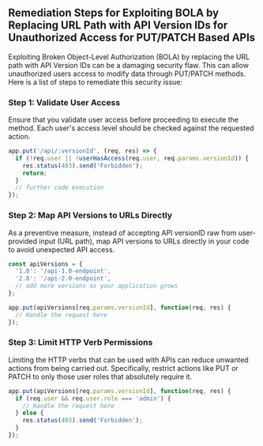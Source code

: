 

## Remediation Steps for Exploiting BOLA by Replacing URL Path with API Version IDs for Unauthorized Access for PUT/PATCH Based APIs

Exploiting Broken Object-Level Authorization (BOLA) by replacing the URL path with API Version IDs can be a damaging security flaw. This can allow unauthorized users access to modify data through PUT/PATCH methods. Here is a list of steps to remediate this security issue:

### Step 1: Validate User Access
Ensure that you validate user access before proceeding to execute the method. Each user's access level should be checked against the requested action.

```javascript
app.put('/api/:versionId', (req, res) => {
  if (!req.user || !userHasAccess(req.user, req.params.versionId)) {
    res.status(403).send('Forbidden');
    return;
  }  
  // further code execution
});
```
### Step 2: Map API Versions to URLs Directly
As a preventive measure, instead of accepting API versionID raw from user-provided input (URL path), map API versions to URLs directly in your code to avoid unexpected API access.

```javascript
const apiVersions = {
  '1.0': '/api-1.0-endpoint',
  '2.0': '/api-2.0-endpoint', 
  // add more versions as your application grows 
};

app.put(apiVersions[req.params.versionId], function(req, res) {
  // Handle the request here
});
```
### Step 3: Limit HTTP Verb Permissions
Limiting the HTTP verbs that can be used with APIs can reduce unwanted actions from being carried out. Specifically, restrict actions like PUT or PATCH to only those user roles that absolutely require it. 

```javascript
app.put(apiVersions[req.params.versionId], function(req, res) {
  if (req.user && req.user.role === 'admin') {
    // Handle the request here
  } else {
    res.status(403).send('Forbidden');
  }
});
```
